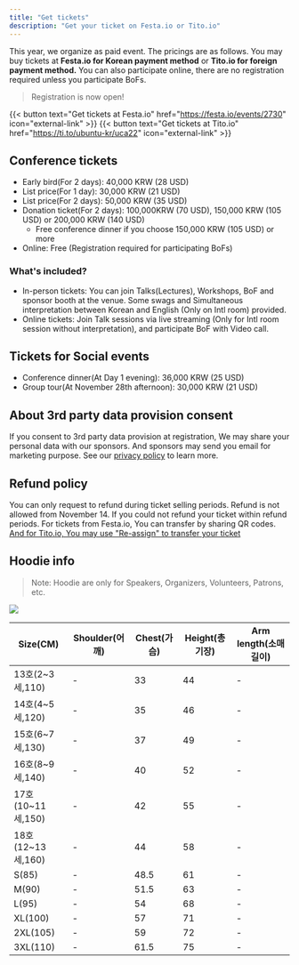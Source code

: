 ```yaml
---
title: "Get tickets"
description: "Get your ticket on Festa.io or Tito.io"
---
```


This year, we organize as paid event. The pricings are as follows. You may buy tickets at **Festa.io for Korean payment method** or **Tito.io for foreign payment method.** You can also participate online, there are no registration required unless you participate BoFs.

> Registration is now open!

{{< button text="Get tickets at Festa.io" href="https://festa.io/events/2730" icon="external-link" >}}
{{< button text="Get tickets at Tito.io" href="https://ti.to/ubuntu-kr/uca22" icon="external-link" >}}

## Conference tickets

- Early bird(For 2 days): 40,000 KRW (28 USD)
- List price(For 1 day): 30,000 KRW (21 USD)
- List price(For 2 days): 50,000 KRW (35 USD)
- Donation ticket(For 2 days): 100,000KRW (70 USD), 150,000 KRW (105 USD) or 200,000 KRW (140 USD)
    - Free conference dinner if you choose 150,000 KRW (105 USD) or more
- Online: Free (Registration required for participating BoFs)

### What's included?
- In-person tickets: You can join Talks(Lectures), Workshops, BoF and sponsor booth at the venue. Some swags and Simultaneous interpretation between Korean and English (Only on Intl room) provided.
- Online tickets: Join Talk sessions via live streaming (Only for Intl room session without interpretation), and participate BoF with Video call.

## Tickets for Social events

- Conference dinner(At Day 1 evening): 36,000 KRW (25 USD)
- Group tour(At November 28th afternoon): 30,000 KRW (21 USD)

## About 3rd party data provision consent
If you consent to 3rd party data provision at registration, We may share your personal data with our sponsors. And sponsors may send you email for marketing purpose. See our [privacy policy](../privacy-policy) to learn more.

## Refund policy

You can only request to refund during ticket selling periods. Refund is not allowed from November 14.
If you could not refund your ticket within refund periods. For tickets from Festa.io, You can transfer by sharing QR codes. [And for Tito.io, You may use "Re-assign" to transfer your ticket](https://help.tito.io/en/articles/3586025-how-do-i-re-assign-my-ticket)

## Hoodie info

> Note: Hoodie are only for Speakers, Organizers, Volunteers, Patrons, etc. 

![](.hoodie_sizechart.png)

| Size(CM) | Shoulder(어깨) | Chest(가슴) | Height(총기장) | Arm length(소매길이) |
| -- | -- | -- | -- | -- |
| 13호(2~3세,110) |	- |	33 | 44 | - |
| 14호(4~5세,120) |	- |	35 | 46 | - |
| 15호(6~7세,130) |	- |	37 | 49 | - |
| 16호(8~9세,140) |	- |	40 | 52 | - |
| 17호(10~11세,150) | - | 42 | 55 |	- |
| 18호(12~13세,160) | - | 44 | 58 |	- |
| S(85) | - | 48.5 | 61 | - |
| M(90) | - | 51.5 | 63 | - |
| L(95) | - | 54 | 68 |	- |
| XL(100) | - |	57 | 71 | - |
| 2XL(105) | - | 59 | 72 | - |
| 3XL(110) | - | 61.5 |	75 | - |
